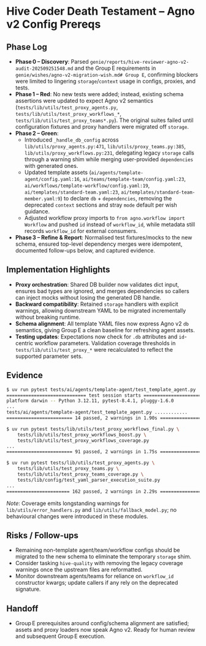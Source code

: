 # Hive Coder Death Testament – Agno v2 Config Prereqs

## Phase Log
- **Phase 0 – Discovery**: Parsed `genie/reports/hive-reviewer-agno-v2-audit-202509251548.md` and the Group E requirements in `genie/wishes/agno-v2-migration-wish.md# Group E`, confirming blockers were limited to lingering `storage`/`context` usage in configs, proxies, and tests.
- **Phase 1 – Red**: No new tests were added; instead, existing schema assertions were updated to expect Agno v2 semantics (`tests/lib/utils/test_proxy_agents.py`, `tests/lib/utils/test_proxy_workflows_*`, `tests/lib/utils/test_proxy_teams*.py`). The original suites failed until configuration fixtures and proxy handlers were migrated off `storage`.
- **Phase 2 – Green**:
  - Introduced `_handle_db_config` across `lib/utils/proxy_agents.py:471`, `lib/utils/proxy_teams.py:385`, `lib/utils/proxy_workflows.py:231`, delegating legacy `storage` calls through a warning shim while merging user-provided `dependencies` with generated ones.
  - Updated template assets (`ai/agents/template-agent/config.yaml:16`, `ai/teams/template-team/config.yaml:23`, `ai/workflows/template-workflow/config.yaml:19`, `ai/templates/standard-team.yaml:23`, `ai/templates/standard-team-member.yaml:9`) to declare `db` + `dependencies`, removing the deprecated `context` sections and stray `mode` default per wish guidance.
  - Adjusted workflow proxy imports to `from agno.workflow import Workflow` and pushed `id` instead of `workflow_id`, while metadata still records `workflow_id` for external consumers.
- **Phase 3 – Refine & Report**: Normalised test fixtures/mocks to the new schema, ensured top-level dependency merges were idempotent, documented follow-ups below, and captured evidence.

## Implementation Highlights
- **Proxy orchestration**: Shared DB builder now validates dict input, ensures bad types are ignored, and merges dependencies so callers can inject mocks without losing the generated DB handle.
- **Backward compatibility**: Retained `storage` handlers with explicit warnings, allowing downstream YAML to be migrated incrementally without breaking runtime.
- **Schema alignment**: All template YAML files now express Agno v2 `db` semantics, giving Group E a clean baseline for refreshing agent assets.
- **Testing updates**: Expectations now check for `.db` attributes and `id`-centric workflow parameters. Validation coverage thresholds in `tests/lib/utils/test_proxy_*` were recalculated to reflect the supported parameter sets.

## Evidence
```bash
$ uv run pytest tests/ai/agents/template-agent/test_template_agent.py
============================= test session starts ==============================
platform darwin -- Python 3.12.11, pytest-8.4.1, pluggy-1.6.0
...
tests/ai/agents/template-agent/test_template_agent.py ............
======================== 14 passed, 2 warnings in 1.90s =======================
```

```bash
$ uv run pytest tests/lib/utils/test_proxy_workflows_final.py \
    tests/lib/utils/test_proxy_workflows_boost.py \
    tests/lib/utils/test_proxy_workflows_coverage.py
...
======================== 91 passed, 2 warnings in 1.75s =======================
```

```bash
$ uv run pytest tests/lib/utils/test_proxy_agents.py \
    tests/lib/utils/test_proxy_teams.py \
    tests/lib/utils/test_proxy_teams_coverage.py \
    tests/lib/config/test_yaml_parser_execution_suite.py
...
======================= 162 passed, 2 warnings in 2.29s =======================
```

_Note_: Coverage emits longstanding warnings for `lib/utils/error_handlers.py` and `lib/utils/fallback_model.py`; no behavioural changes were introduced in these modules.

## Risks / Follow-ups
- Remaining non-template agent/team/workflow configs should be migrated to the new schema to eliminate the temporary `storage` shim.
- Consider tasking `hive-quality` with removing the legacy coverage warnings once the upstream files are reformatted.
- Monitor downstream agents/teams for reliance on `workflow_id` constructor kwargs; update callers if any rely on the deprecated signature.

## Handoff
- Group E prerequisites around config/schema alignment are satisfied; assets and proxy loaders now speak Agno v2. Ready for human review and subsequent Group E execution.
